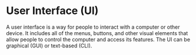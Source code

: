 # User Interface (UI) 

A user interface is a way for people to interact with a computer or other device. It includes all of the menus, buttons, and other visual elements that allow people to control the computer and access its features. The UI can be graphical (GUI) or text-based (CLI).